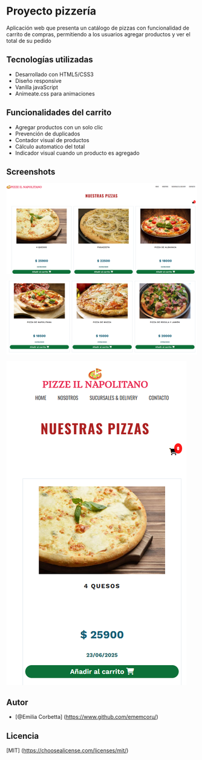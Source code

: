 # Proyecto pizzería

Aplicación web que presenta un catálogo de pizzas con funcionalidad de carrito de compras, permitiendo a los usuarios agregar productos y ver el total de su pedido

## Tecnologías utilizadas
- Desarrollado con HTML5/CSS3
- Diseño responsive
- Vanilla javaScript
- Animeate.css para animaciones

## Funcionalidades del carrito

- Agregar productos con un solo clic
- Prevención de duplicados
- Contador visual de productos
- Cálculo automatico del total
- Indicador visual cuando un producto es agregado

## Screenshots

![Pizzeria imagen 1](screen_01.png)

![Pizzeria imagen 2](screen_02.png)

![Pizzeria imagen 3](screen_03.png)

## Autor

- [@Emilia Corbetta] (https://www.github.com/ememcoru/)

## Licencia

[MIT] (https://choosealicense.com/licenses/mit/)


